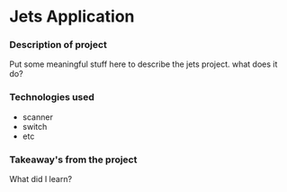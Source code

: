 # Jets Application

### Description of project
Put some meaningful stuff here to describe the jets project.
what does it do?
### Technologies used
* scanner
* switch
* etc 

### Takeaway's from the project
What did I learn?